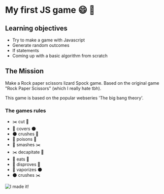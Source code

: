 # My first JS game :smile: :crossed_fingers:

## Learning objectives

- Try to make a game with Javascript
- Generate random outcomes
- If statements
- Coming up with a basic algorithm from scratch

## The Mission
Make a Rock paper scissors lizard Spock game. Based on the original game "Rock Paper Scissors" (which I really hate tbh).

This game is based on the popular webseries 'The big bang theory'. 

### The games rules
- :scissors: cut :page_facing_up: 
- :page_facing_up: covers :new_moon:
- :new_moon: crushes :lizard:
- :lizard: poisons :vulcan_salute:
- :vulcan_salute: smashes :scissors:
- :scissors: decapitate :lizard:
- :lizard: eats :page_facing_up:
- :page_facing_up: disproves :vulcan_salute:
- :vulcan_salute: vaporizes :new_moon:
- :new_moon: crushes :scissors:



![I made it!](https://www.moviemeter.nl/series/images/cover/10000/10671.jpg?cb=1558791863)
